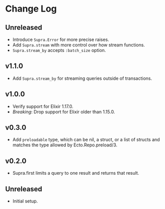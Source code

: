 # Change Log

## Unreleased

- Introduce `Supra.Error` for more precise raises.
- Add `Supra.stream` with more control over how stream functions.
- `Supra.stream_by` accepts `:batch_size` option.

## v1.1.0

- Add `Supra.stream_by` for streaming queries outside of transactions.

## v1.0.0

- Verify support for Elixir 1.17.0.
- *Breaking*: Drop support for Elixir older than 1.15.0.

## v0.3.0

- Add `preloadable` type, which can be nil, a struct, or a list of structs and matches the type allowed by
  Ecto.Repo.preload/3.

## v0.2.0

- Supra.first limits a query to one result and returns that result.

## Unreleased

- Initial setup.

